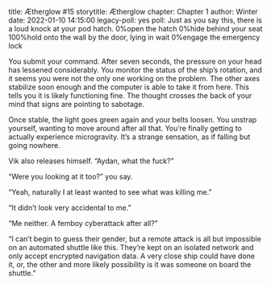 title: Ætherglow #15
storytitle: Ætherglow 
chapter: Chapter 1
author: Winter
date: 2022-01-10 14:15:00
legacy-poll: yes
poll: Just as you say this, there is a loud knock at your pod hatch.
      0%open the hatch
      0%hide behind your seat
      100%hold onto the wall by the door, lying in wait
      0%engage the emergency lock

You submit your command. After seven seconds, the pressure on your head has lessened considerably. You monitor the status of the ship’s rotation, and it seems you were not the only one working on the problem. The other axes stabilize soon enough and the computer is able to take it from here. This tells you it is likely functioning fine. The thought crosses the back of your mind that signs are pointing to sabotage.

Once stable, the light goes green again and your belts loosen. You unstrap yourself, wanting to move around after all that. You’re finally getting to actually experience microgravity. It’s a strange sensation, as if falling but going nowhere.

Vik also releases himself. “Aydan, what the fuck?”

“Were you looking at it too?” you say.

“Yeah, naturally I at least wanted to see what was killing me.”

“It didn’t look very accidental to me.”

“Me neither. A femboy cyberattack after all?”

“I can’t begin to guess their gender, but a remote attack is all but impossible on an automated shuttle like this. They’re kept on an isolated network and only accept encrypted navigation data. A very close ship could have done it, or, the other and more likely possibility is it was someone on board the shuttle.”

